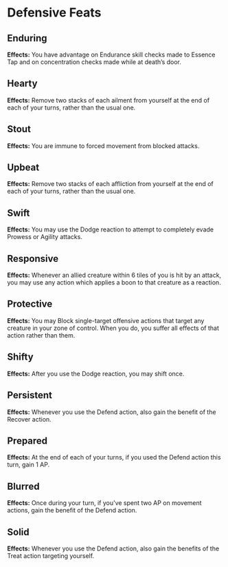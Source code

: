 # Defensive Feats

## Enduring

**Effects:** You have advantage on Endurance skill checks made to Essence Tap and on concentration checks made while at death’s door.

## Hearty

**Effects:** Remove two stacks of each ailment from yourself at the end of each of your turns, rather than the usual one.

## Stout

**Effects:** You are immune to forced movement from blocked attacks.

## Upbeat

**Effects:** Remove two stacks of each affliction from yourself at the end of each of your turns, rather than the usual one.

## Swift

**Effects:** You may use the Dodge reaction to attempt to completely evade Prowess or Agility attacks.

## Responsive

**Effects:** Whenever an allied creature within 6 tiles of you is hit by an attack, you may use any action which applies a boon to that creature as a reaction.

## Protective

**Effects:** You may Block single-target offensive actions that target any creature in your zone of control. When you do, you suffer all effects of that action rather than them.

## Shifty

**Effects:** After you use the Dodge reaction, you may shift once.

## Persistent

**Effects:** Whenever you use the Defend action, also gain the benefit of the Recover action.

## Prepared

**Effects:** At the end of each of your turns, if you used the Defend action this turn, gain 1 AP.

## Blurred

**Effects:** Once during your turn, if you've spent two AP on movement actions, gain the benefit of the Defend action.

## Solid

**Effects:** Whenever you use the Defend action, also gain the benefits of the Treat action targeting yourself.
